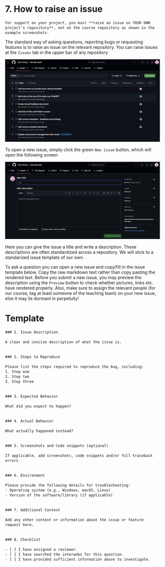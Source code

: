 # 7. How to raise an issue

```{warning}
For support on your project, you must **raise an issue on YOUR OWN project's repository**, not on the course repository as shown in the example screenshots. 
```

The standard way of asking questions, reporting bugs or requesting features is to raise an issue on the relevant repository. You can raise issues at the `Issues` tab in the upper bar of any repository 


![alt text](../../figures/github_issues.png)


To open a new issue, simply click the green `New issue` button, which will open the following screen

![alt text](../../figures/github_raise_issue.png)

Here you can give the issue a title and write a description. These descriptions are often standardized across a repository. We will stick to a standarized issue template of our own.

To ask a question you can open a new issue and copy/fill in the issue template below. Copy the raw markdown text rather than copy pasting the rendered text. Before you submit a new issue, you may preview the description using the `Preview` button to check whether pictures, links etc. have rendered properly. Also, make sure to assign the relevant people (for our course, tag at least someone of the teaching team) on your new issue, else it may lie dormant in perpetuity! 


# Template
```
### 1. Issue Description

A clear and concise description of what the issue is.


### 2. Steps to Reproduce 

Please list the steps required to reproduce the bug, including:
1. Step one
2. Step two
3. Step three


### 3. Expected Behavior

What did you expect to happen? 


### 4. Actual Behavior 

What actually happened instead? 


### 5. Screenshots and Code snippets (optional)

If applicable, add screenshots, code snippets and/or full traceback errors


### 6. Environment

Please provide the following details for troubleshooting:
- Operating system (e.g., Windows, macOS, Linux)
- Version of the software/library (if applicable)


### 7. Additional Context

Add any other context or information about the issue or feature request here.


### 8. Checklist

- [ ] I have assigned a reviewer.
- [ ] I have searched the interwebs for this question.
- [ ] I have provided sufficient information above to investigate.
```